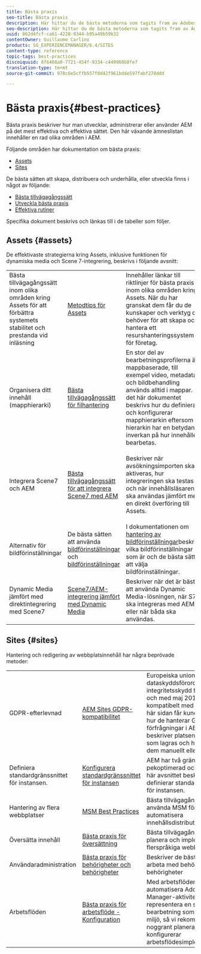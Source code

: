 ```yaml
---
title: Bästa praxis
seo-title: Bästa praxis
description: Här hittar du de bästa metoderna som tagits fram av Adobes tekniker och konsultteam för att hjälpa administratörerna att komma igång.
seo-description: Här hittar du de bästa metoderna som tagits fram av Adobes tekniker och konsultteam för att hjälpa administratörerna att komma igång.
uuid: 862d4fcf-ca61-4228-9344-b95a49b59b32
contentOwner: Guillaume Carlino
products: SG_EXPERIENCEMANAGER/6.4/SITES
content-type: reference
topic-tags: best-practices
discoiquuid: 8f6468a0-7721-454f-9334-c449968b8fe7
translation-type: tm+mt
source-git-commit: 978c6e5cffb557f0d42f961bdde597fabf278ddd

---
```



# Bästa praxis{#best-practices}

Bästa praxis beskriver hur man utvecklar, administrerar eller använder AEM på det mest effektiva och effektiva sättet. Den här växande ämneslistan innehåller en rad olika områden i AEM.

Följande områden har dokumentation om bästa praxis:

* [Assets](#assets)
* [Sites](#sites)

De bästa sätten att skapa, distribuera och underhålla, eller utveckla finns i något av följande:

* [Bästa tillvägagångssätt](/help/sites-authoring/best-practices.md)
* [Utveckla bästa praxis](/help/sites-developing/best-practices.md)
* [Effektiva rutiner](/help/sites-deploying/best-practices.md)

Specifika dokument beskrivs och länkas till i de tabeller som följer.

## Assets {#assets}

De effektivaste strategierna kring Assets, inklusive funktionen för dynamiska media och Scene 7-integrering, beskrivs i följande avsnitt:

<table> 
 <tbody>
  <tr>
   <td>Bästa tillvägagångssätt inom olika områden kring Assets för att förbättra systemets stabilitet och prestanda vid inläsning</td> 
   <td><a href="/help/assets/organize-assets.md">Metodtips för Assets</a></td> 
   <td>Innehåller länkar till riktlinjer för bästa praxis inom olika områden kring Assets. När du har granskat dem får du de kunskaper och verktyg du behöver för att skapa och hantera ett resurshanteringssystem för företag.</td> 
  </tr>
  <tr>
   <td>Organisera ditt innehåll (mapphierarki)</td> 
   <td><a href="/help/assets/organize-assets.md">Bästa tillvägagångssätt för filhantering</a></td> 
   <td>En stor del av bearbetningsprofilerna är mappbaserade, till exempel video, metadata och bildbehandling används alltid i mappar. I det här dokumentet beskrivs hur du definierar och konfigurerar mapphierarkin eftersom hierarkin har en betydande inverkan på hur innehållet bearbetas. </td> 
  </tr>
  <tr>
   <td>Integrera Scene7 och AEM</td> 
   <td><a href="/help/sites-administering/scene7.md#best-practices-for-integrating-scene-with-aem">Bästa tillvägagångssätt för att integrera Scene7 med AEM</a></td> 
   <td><p>Beskriver när avsökningsimporten ska aktiveras, hur integreringen ska testas och när innehållsläsaren ska användas jämfört med en direkt överföring till Assets.</p> </td> 
  </tr>
  <tr>
   <td>Alternativ för bildförinställningar</td> 
   <td>De bästa sätten att använda <a href="/help/assets/managing-image-presets.md#understanding-image-presets">bildförinställningar</a> och <a href="/help/assets/managing-image-presets.md#image-preset-options">bildförinställningar</a></td> 
   <td>I dokumentationen om <a href="/help/assets/managing-image-presets.md">hantering av bildförinställningar</a>beskrivs vilka bildförinställningar som är och de bästa sätten att välja bildförinställningar.</td> 
  </tr>
  <tr>
   <td>Dynamic Media jämfört med direktintegrering med Scene7</td> 
   <td><a href="/help/sites-administering/scene7.md#aem-scene-integration-versus-dynamic-media">Scene7/AEM-integrering jämfört med Dynamic Media</a></td> 
   <td>Beskriver när det är bäst att använda Dynamic Media-lösningen, när S7 ska integreras med AEM eller när båda ska användas.</td> 
  </tr>
 </tbody>
</table>

## Sites {#sites}

Hantering och redigering av webbplatsinnehåll har några beprövade metoder:

<table> 
 <tbody>
  <tr>
   <td>GDPR-efterlevnad</td> 
   <td><a href="/help/sites-administering/gdpr-compliance-sites.md">AEM Sites GDPR-kompatibilitet</a></td> 
   <td>Europeiska unionens allmänna dataskyddsförordning om integritetsskydd får verkan från och med maj 2018. AEM Sites är kompatibelt med GDPR. På den här sidan får kunderna hjälp med hur de hanterar GDPR-förfrågningar i AEM Sites. Den beskriver platsen för privata data som lagras och hur du tar bort dem manuellt eller med kod.</td> 
  </tr>
  <tr>
   <td>Definiera standardgränssnittet för instansen.</td> 
   <td><p><a href="/help/sites-authoring/select-ui.md#configuring-the-default-ui-for-your-instance">Konfigurera standardgränssnittet för instansen</a></p> </td> 
   <td>AEM har två gränssnitt: pekoptimerad och klassisk. I det här avsnittet beskrivs hur du definierar standardgränssnittet för instansen.</td> 
  </tr>
  <tr>
   <td>Hantering av flera webbplatser</td> 
   <td><a href="/help/sites-administering/msm-best-practices.md">MSM Best Practices</a></td> 
   <td>Bästa tillvägagångssätt för att använda MSM för att automatisera innehållsdistributionen. </td> 
  </tr>
  <tr>
   <td>Översätta innehåll</td> 
   <td><a href="/help/sites-administering/tc-bp.md">Bästa praxis för översättning</a></td> 
   <td>Bästa tillvägagångssätt för att planera och implementera din flerspråkiga webbplats.</td> 
  </tr>
  <tr>
   <td>Användaradministration</td> 
   <td><a href="/help/sites-administering/security.md#best-practices">Bästa praxis för behörigheter och behörigheter</a></td> 
   <td>Beskriver de bästa sätten att arbeta med behörigheter och behörigheter </td> 
  </tr>
  <tr>
   <td>Arbetsflöden</td> 
   <td><a href="/help/sites-developing/workflows-best-practices.md#configuration">Bästa praxis för arbetsflöde - Konfiguration</a></td> 
   <td>Med arbetsflöden kan du automatisera Adobe Experience Manager-aktiviteter (AEM) och representera en stor del av den bearbetning som sker i en AEM-miljö, så vi rekommenderar att du noggrant planerar och konfigurerar arbetsflödesimplementeringarna.</td> 
  </tr>
 </tbody>
</table>

